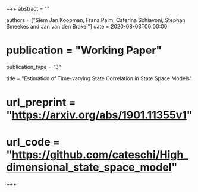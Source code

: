 +++
abstract = ""

authors = ["Siem Jan Koopman, Franz Palm, Caterina Schiavoni, Stephan Smeekes and Jan van den Brakel"]
date = 2020-08-03T00:00:00
# publication = "Working Paper"

publication_type = "3"

title = "Estimation of Time-varying State Correlation in State Space Models"
# url_preprint = "https://arxiv.org/abs/1901.11355v1"
# url_code = "https://github.com/cateschi/High_dimensional_state_space_model"
+++
